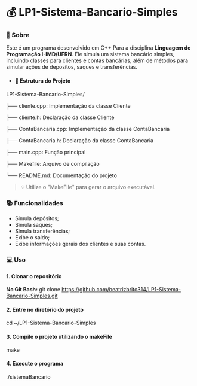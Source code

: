 # :moneybag: LP1-Sistema-Bancario-Simples
### :mag_right: Sobre

Este é um programa desenvolvido em C++ Para a disciplina **Linguagem de Programação I-IMD/UFRN**. Ele simula um sistema bancário simples, incluindo classes para clientes e contas bancárias, além de métodos para simular ações de depositos, saques e transferências.

- #### :file_folder: Estrutura do Projeto
LP1-Sistema-Bancario-Simples/

├── cliente.cpp: Implementação da classe Cliente

├── cliente.h: Declaração da classe Cliente

├── ContaBancaria.cpp: Implementação da classe 
ContaBancaria

├── ContaBancaria.h: Declaração da classe ContaBancaria

├── main.cpp: Função principal

├── Makefile: Arquivo de compilação

└── README.md: Documentação do projeto

> :bulb: Utilize o "MakeFile" para gerar o arquivo executável.

### :books: Funcionalidades
- Simula depósitos;
- Simula saques;
- Simula transferências;
- Exibe o saldo;
- Exibe informações gerais dos clientes e suas contas.

### :computer: Uso
#### 1. Clonar o repositório
**No Git Bash:**
git clone https://github.com/beatrizbrito314/LP1-Sistema-Bancario-Simples.git
#### 2. Entre no diretório do projeto
cd ~/LP1-Sistema-Bancario-Simples
#### 3. Compile o projeto utilizando o makeFile
make
#### 4. Execute o programa
./sistemaBancario
